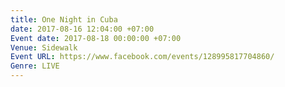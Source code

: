 ```yaml
---
title: One Night in Cuba
date: 2017-08-16 12:04:00 +07:00
Event date: 2017-08-18 00:00:00 +07:00
Venue: Sidewalk
Event URL: https://www.facebook.com/events/128995817704860/
Genre: LIVE
---
```


